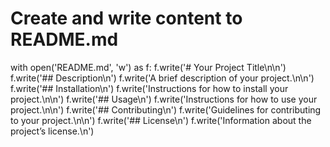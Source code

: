 # Create and write content to README.md
with open('README.md', 'w') as f:
    f.write('# Your Project Title\n\n')
    f.write('## Description\n')
    f.write('A brief description of your project.\n\n')
    f.write('## Installation\n')
    f.write('Instructions for how to install your project.\n\n')
    f.write('## Usage\n')
    f.write('Instructions for how to use your project.\n\n')
    f.write('## Contributing\n')
    f.write('Guidelines for contributing to your project.\n\n')
    f.write('## License\n')
    f.write('Information about the project’s license.\n')
